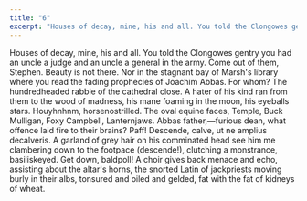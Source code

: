 ```yaml
---
title: "6"
excerpt: "Houses of decay, mine, his and all. You told the Clongowes gentry you had an uncle a judge and an uncle a general in the army. Come out of them, Stephen. Beauty is not there. Nor in the stagnant bay of Marsh's library where you read the fading prophecies of Joachim Abbas. For whom? The hundredheaded rabble of the cathedral close. A hater of his kind ran from them to the wood of madness, his mane foaming in the moon, his eyeballs stars. Houyhnhnm, horsenostrilled. The oval equine faces, Temple, Buck Mulligan, Foxy Campbell, Lanternjaws. Abbas father,—furious dean, what offence laid fire to their brains? Paff! Descende, calve, ut ne amplius decalveris. A garland of grey hair on his comminated head see him me clambering down to the footpace (descende!), clutching a monstrance, basiliskeyed. Get down, baldpoll! A choir gives back menace and echo, assisting about the altar's horns, the snorted Latin of jackpriests moving burly in their albs, tonsured and oiled and gelded, fat with the fat of kidneys of wheat. "
---
```

Houses of decay, mine, his and all. You told the Clongowes gentry you had an uncle a judge and an uncle a general in the army. Come out of them, Stephen. Beauty is not there. Nor in the stagnant bay of Marsh's library where you read the fading prophecies of Joachim Abbas. For whom? The hundredheaded rabble of the cathedral close. A hater of his kind ran from them to the wood of madness, his mane foaming in the moon, his eyeballs stars. Houyhnhnm, horsenostrilled. The oval equine faces, Temple, Buck Mulligan, Foxy Campbell, Lanternjaws. Abbas father,—furious dean, what offence laid fire to their brains? Paff! Descende, calve, ut ne amplius decalveris. A garland of grey hair on his comminated head see him me clambering down to the footpace (descende!), clutching a monstrance, basiliskeyed. Get down, baldpoll! A choir gives back menace and echo, assisting about the altar's horns, the snorted Latin of jackpriests moving burly in their albs, tonsured and oiled and gelded, fat with the fat of kidneys of wheat. 